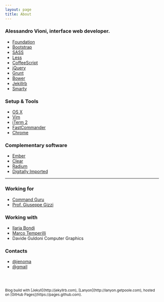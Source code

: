 ```yaml
---
layout: page
title: About
---
```


### Alessandro Vioni, interface web developer.
* [Foundation](http://foundation.zurb.com/)
* [Bootstrap](http://getbootstrap.com/)
* [SASS](http://sass-lang.com/)
* [Less](http://lesscss.org/)
* [CoffeeScript](http://coffeescript.org/)
* [jQuery](http://jquery.com/)
* [Grunt](http://gruntjs.com/)
* [Bower](http://bower.io/)
* [Jekillrb](http://jekyllrb.com/)
* [Smarty](http://www.smarty.net/)

### Setup & Tools
* [OS X](https://www.apple.com/osx/)
* [Vim](http://www.vim.org/)
* [iTerm 2](https://github.com/gnachman/iTerm2)
* [FastCommander](http://osx-fastcommander.appspot.com/)
* [Chrome](https://www.google.com/intl/en/chrome/browser/)

### Complementary software
* [Ember](http://realmacsoftware.com/ember)
* [Clear](http://realmacsoftware.com/clear)
* [Radium](http://catpigstudios.com/)
* [Digitally Imported](http://www.di.fm/)

<hr>

### Working for
* [Command Guru](http://www.commandguru.com)
* [Prof. Giuseppe Gizzi](http://www.endoscopy-colon-explorer.com)

### Working with
* [Ilaria Bondi](http://illustrazionianatomiche.com/)
* [Marco Temperilli](http://gallucca.tumblr.com/)
* Davide Guldoni Computer Graphics


### Contacts
* [@jenoma](https://twitter.com/jenoma)
* [@gmail](mailto:jenoma@gmail.com)

<br><br>

<small>
Blog build with [Jekyll](http://jekyllrb.com), [Lanyon](http://lanyon.getpoole.com), hosted on [GitHub Pages](https://pages.github.com).
</small>

